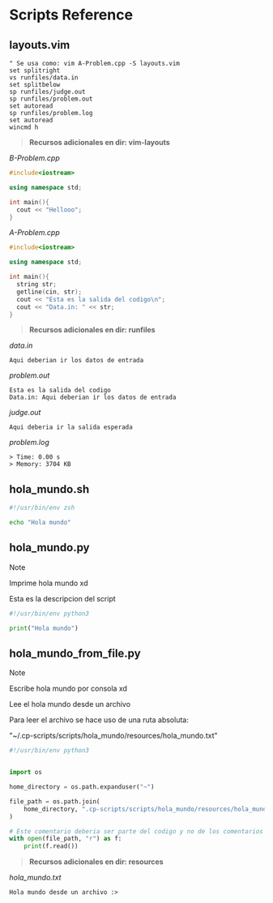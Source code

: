 # Scripts Reference

## layouts.vim

```vim
" Se usa como: vim A-Problem.cpp -S layouts.vim
set splitright
vs runfiles/data.in
set splitbelow
sp runfiles/judge.out
sp runfiles/problem.out
set autoread
sp runfiles/problem.log
set autoread
wincmd h
```
> **Recursos adicionales en dir: vim-layouts**

*B-Problem.cpp*

```cpp
#include<iostream>

using namespace std;

int main(){
  cout << "Hellooo";
}

```

*A-Problem.cpp*

```cpp
#include<iostream>

using namespace std;

int main(){
  string str;
  getline(cin, str);
  cout << "Esta es la salida del codigo\n";
  cout << "Data.in: " << str;
}

```

> **Recursos adicionales en dir: runfiles**

*data.in*

```in
Aqui deberian ir los datos de entrada

```

*problem.out*

```out
Esta es la salida del codigo
Data.in: Aqui deberian ir los datos de entrada
```

*judge.out*

```out
Aqui deberia ir la salida esperada

```

*problem.log*

```log
> Time: 0.00 s
> Memory: 3704 KB

```

## hola_mundo.sh

```sh
#!/usr/bin/env zsh

echo "Hola mundo"
```
## hola_mundo.py

> [!NOTE]
>
> Imprime hola mundo xd
>
> Esta es la descripcion del script

```python
#!/usr/bin/env python3

print("Hola mundo")
```
## hola_mundo_from_file.py

> [!NOTE]
>
> Escribe hola mundo por consola xd
>
> Lee el hola mundo desde un archivo
>
> Para leer el archivo se hace uso de una ruta absoluta:
>
> "~/.cp-scripts/scripts/hola_mundo/resources/hola_mundo.txt"

```python
#!/usr/bin/env python3


import os

home_directory = os.path.expanduser("~")

file_path = os.path.join(
    home_directory, ".cp-scripts/scripts/hola_mundo/resources/hola_mundo.txt"
)

# Este comentario deberia ser parte del codigo y no de los comentarios
with open(file_path, "r") as f:
    print(f.read())
```
> **Recursos adicionales en dir: resources**

*hola_mundo.txt*

```txt
Hola mundo desde un archivo :>

```

